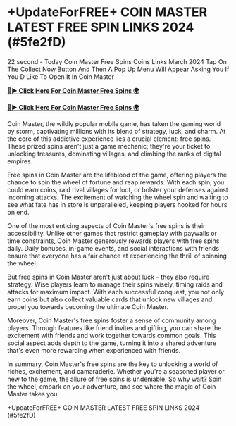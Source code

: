 # +UpdateForFREE+ COIN MASTER LATEST FREE SPIN LINKS 2024 (#5fe2fD)

22 second - Today Coin Master Free Spins Coins Links March 2024 Tap On The Collect Now Button And Then A Pop Up Menu Will Appear Asking You If You D Like To Open It In Coin Master

[**🔴► Click Here For Coin Master Free Spins 🌍**](https://lejooam.github.io/Coin)

[**🔴► Click Here For Coin Master Free Spins 🌍**](https://lejooam.github.io/Coin)
 

Coin Master, the wildly popular mobile game, has taken the gaming world by storm, captivating millions with its blend of strategy, luck, and charm. At the core of this addictive experience lies a crucial element: free spins. These prized spins aren't just a game mechanic; they're your ticket to unlocking treasures, dominating villages, and climbing the ranks of digital empires.

Free spins in Coin Master are the lifeblood of the game, offering players the chance to spin the wheel of fortune and reap rewards. With each spin, you could earn coins, raid rival villages for loot, or bolster your defenses against incoming attacks. The excitement of watching the wheel spin and waiting to see what fate has in store is unparalleled, keeping players hooked for hours on end.

One of the most enticing aspects of Coin Master's free spins is their accessibility. Unlike other games that restrict gameplay with paywalls or time constraints, Coin Master generously rewards players with free spins daily. Daily bonuses, in-game events, and social interactions with friends ensure that everyone has a fair chance at experiencing the thrill of spinning the wheel.

But free spins in Coin Master aren't just about luck – they also require strategy. Wise players learn to manage their spins wisely, timing raids and attacks for maximum impact. With each successful conquest, you not only earn coins but also collect valuable cards that unlock new villages and propel you towards becoming the ultimate Coin Master.

Moreover, Coin Master's free spins foster a sense of community among players. Through features like friend invites and gifting, you can share the excitement with friends and work together towards common goals. This social aspect adds depth to the game, turning it into a shared adventure that's even more rewarding when experienced with friends.

In summary, Coin Master's free spins are the key to unlocking a world of riches, excitement, and camaraderie. Whether you're a seasoned player or new to the game, the allure of free spins is undeniable. So why wait? Spin the wheel, embark on your adventure, and see where the magic of Coin Master takes you.

+UpdateForFREE+ COIN MASTER LATEST FREE SPIN LINKS 2024 (#5fe2fD)
